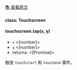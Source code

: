 [📚 查看原文](//github.com/GoogleChrome/puppeteer/blob/v1.7.0/docs/api.md#class-touchscreen)

#### class: Touchscreen

#### touchscreen.tap(x, y)
- `x` <[number]>
- `y` <[number]>
- returns: <[Promise]>

触发 `touchstart` 和 `touchend` 事件。